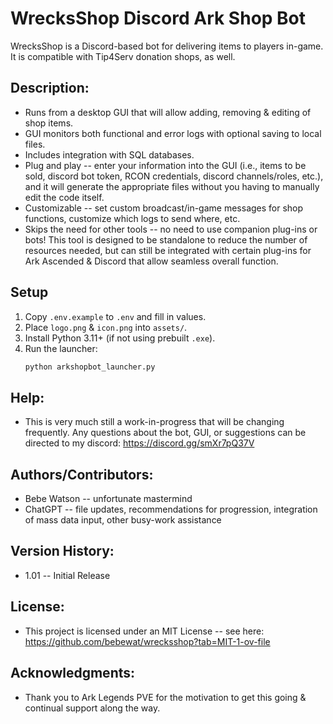 # WrecksShop Discord Ark Shop Bot

WrecksShop is a Discord-based bot for delivering items to players in-game. It is compatible with Tip4Serv donation shops, as well.

## Description:
* Runs from a desktop GUI that will allow adding, removing & editing of shop items.
* GUI monitors both functional and error logs with optional saving to local files.
* Includes integration with SQL databases.
* Plug and play -- enter your information into the GUI (i.e., items to be sold, discord bot token, RCON credentials, discord channels/roles, etc.), and it will generate the appropriate files without you having to manually edit the code itself.
* Customizable -- set custom broadcast/in-game messages for shop functions, customize which logs to send where, etc.
* Skips the need for other tools -- no need to use companion plug-ins or bots! This tool is designed to be standalone to reduce the number of resources needed, but can still be integrated with certain plug-ins for Ark Ascended & Discord that allow seamless overall function.

## Setup

1. Copy `.env.example` to `.env` and fill in values.
2. Place `logo.png` & `icon.png` into `assets/`.
3. Install Python 3.11+ (if not using prebuilt `.exe`).
4. Run the launcher:
   ```bash
   python arkshopbot_launcher.py

## Help:
* This is very much still a work-in-progress that will be changing frequently. Any questions about the bot, GUI, or suggestions can be directed to my discord: https://discord.gg/smXr7pQ37V

## Authors/Contributors:
* Bebe Watson -- unfortunate mastermind
* ChatGPT -- file updates, recommendations for progression, integration of mass data input, other busy-work assistance

## Version History:
* 1.01 -- Initial Release

## License:
* This project is licensed under an MIT License -- see here: https://github.com/bebewat/wrecksshop?tab=MIT-1-ov-file

## Acknowledgments:
* Thank you to Ark Legends PVE for the motivation to get this going & continual support along the way.
